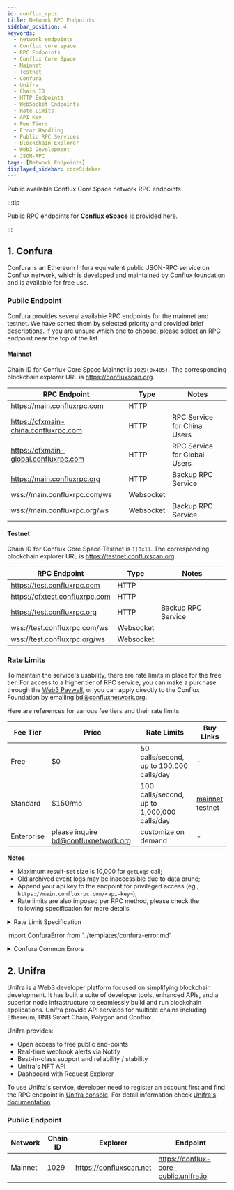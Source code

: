 ```yaml
---
id: conflux_rpcs
title: Network RPC Endpoints
sidebar_position: 4
keywords:
  - network endpoints
  - Conflux core space
  - RPC Endpoints
  - Conflux Core Space
  - Mainnet
  - Testnet
  - Confura
  - Unifra
  - Chain ID
  - HTTP Endpoints
  - WebSocket Endpoints
  - Rate Limits
  - API Key
  - Fee Tiers
  - Error Handling
  - Public RPC Services
  - Blockchain Explorer
  - Web3 Development
  - JSON-RPC
tags: [Network Endpoints]
displayed_sidebar: coreSidebar
---
```


Public available Conflux Core Space network RPC endpoints

:::tip

Public RPC endpoints for **Conflux eSpace** is provided [here](../espace/network-endpoints.md).

:::

## 1. Confura

Confura is an Ethereum Infura equivalent public JSON-RPC service on Conflux network, which is developed and maintained by Conflux foundation and is available for free use.

### Public Endpoint

Confura provides several available RPC endpoints for the mainnet and testnet. We have sorted them by selected priority and provided brief descriptions. If you are unsure which one to choose, please select an RPC endpoint near the top of the list.

#### Mainnet

Chain ID for Conflux Core Space Mainnet is `1029(0x405)`. The corresponding blockchain explorer URL is https://confluxscan.org.

| RPC Endpoint | Type | Notes |
| -------- | -------- | --- |
| https://main.confluxrpc.com | HTTP | |
| https://cfxmain-china.confluxrpc.com | HTTP | RPC Service for China Users |
| https://cfxmain-global.confluxrpc.com | HTTP | RPC Service for Global Users |
| https://main.confluxrpc.org | HTTP | Backup RPC Service |
| wss://main.confluxrpc.com/ws | Websocket | |
| wss://main.confluxrpc.org/ws | Websocket | Backup RPC Service |

#### Testnet

Chain ID for Conflux Core Space Testnet is `1(0x1)`. The corresponding blockchain explorer URL is https://testnet.confluxscan.org.

| RPC Endpoint | Type | Notes |
| -------- | --- | --- |
| https://test.confluxrpc.com | HTTP ||
| https://cfxtest.confluxrpc.com | HTTP ||
| https://test.confluxrpc.org | HTTP | Backup RPC Service |
| wss://test.confluxrpc.com/ws | Websocket ||
| wss://test.confluxrpc.org/ws | Websocket ||

### Rate Limits

To maintain the service's usability, there are rate limits in place for the free tier. For access to a higher tier of RPC service, you can make a purchase through the [Web3 Paywall](../general/build/tools/web3paywall.md), or you can apply directly to the Conflux Foundation by emailing [bd@confluxnetwork.org](mailto:bd@confluxnetwork.org).

Here are references for various fee tiers and their rate limits.

| Fee Tier | Price | Rate Limits | Buy Links |
|--|--|--|--|
| Free | $0 | 50 calls/second, up to  100,000 calls/day | - |
| Standard | $150/mo | 100 calls/second, up to 1,000,000 calls/day | [mainnet](https://confluxhub.io/payment/consumer/app/subscription/0x33A9451ee070d750a077C93f71D2cFcD0180Fa7D) <br/> [testnet](https://test.confluxhub.io/payment/consumer/app/subscription/0x4805C5B2741088B8458ed781083eA8940186E477) |
| Enterprise | please inquire bd@confluxnetwork.org | customize on demand | - |

**Notes** 
- Maximum result-set size is 10,000 for `getLogs` call;
- Old archived event logs may be inaccessible due to data prune;
- Append your api key to the endpoint for privileged access (eg., `https://main.confluxrpc.com/<api-key>`);
- Rate limits are also imposed per RPC method, please check the following specification for more details.

<details>
<summary>Rate Limit Specification</summary>

| RPC Method | Free tier | Standard Tier | Comment |
| -------- | -------- | --------| -------- |
| all | QPS < 50; <br/> daily total < 100k | QPS < 100; <br/> daily total < 1million | overall RPC requests |
| cfx_getLogs | QPS < 5 | QPS < 20 | - |
| cfx_call | QPS < 5 | QPS < 50 | - |
| cfx_getBlockBy* | QPS < 5 | QPS < 20 | includes: <br/> `cfx_getBlockByHash`, <br/>`cfx_getBlockByEpochNumber` |
| cfx_getTransaction* | QPS < 5 | QPS < 20 | includes: <br/> `cfx_getTransactionByHash`, <br/> `cfx_getTransactionReceipt` |
| debug RPC | not supported | QPS < 20 | includes: <br/> `cfx_getEpochReceipts` etc. |
| trace RPC | not supported | QPS < 20 | includes: <br/> `trace_block`, `trace_filter`, `trace_transaction` |
| filter API | not supported | supported | includes: <br/> `cfx_newFilter`, `cfx_getFilterChanges` etc. |

A diagnostic method `diagnostic_getRateLimitStatus` has been provided for users to **check their current rate-limit status**.

**Usage Example:**

```bash
curl --location 'https://main.confluxrpc.com/<api-key>' \
--header 'Content-Type: application/json' \
--data '{
  "jsonrpc":"2.0",
  "method":"diagnostic_getRateLimitStatus",
  "params":[],
  "id":1
}'
```

</details>

import ConfuraError from '../templates/confura-error.md'

<details>
<summary>Confura Common Errors</summary>
<ConfuraError basicUnitName="epoch" />
</details>

## 2. Unifra

Unifra is a Web3 developer platform focused on simplifying blockchain development. It has built a suite of developer tools, enhanced APIs, and a superior node infrastructure to seamlessly build and run blockchain applications. Unifra provide API services for multiple chains including Ethereum, BNB Smart Chain, Polygon and Conflux.

Unifra provides:

- Open access to free public end-points
- Real-time webhook alerts via Notify
- Best-in-class support and reliability / stability
- Unifra's NFT API
- Dashboard with Request Explorer

To use Unifra's service, developer need to register an account first and find the RPC endpoint in [Unifra console](https://console.unifra.io/). For detail information check [Unifra's documentation](https://docs.unifra.io/)

### Public Endpoint

| Network | Chain ID | Explorer | Endpoint | 
| -------- | -------- | --------| -------- |
| Mainnet | 1029 | https://confluxscan.net | https://conflux-core-public.unifra.io |
